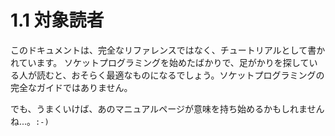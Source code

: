 # 1.1 対象読者

このドキュメントは、完全なリファレンスではなく、チュートリアルとして書かれています。 ソケットプログラミングを始めたばかりで、足がかりを探している人が読むと、おそらく最適なものになるでしょう。ソケットプログラミングの完全なガイドではありません。

でも、うまくいけば、あのマニュアルページが意味を持ち始めるかもしれませんね...。`:-)`
